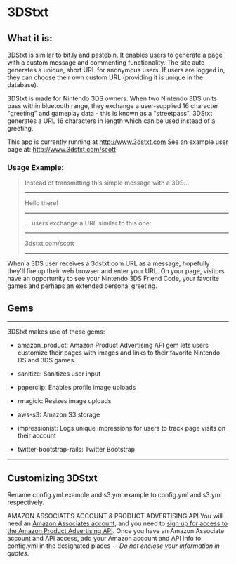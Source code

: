 3DStxt
======

What it is:
-----------

3DStxt is similar to bit.ly and pastebin. It enables users to generate a page with a custom message and commenting functionality. The site auto-generates a unique, short URL for anonymous users. If users are logged in, they can choose their own custom URL (providing it is unique in the database).

3DStxt is made for Nintendo 3DS owners. When two Nintendo 3DS units pass within bluetooth range, they exchange a user-supplied 16 character "greeting" and gameplay data - this is known as a "streetpass". 3DStxt generates a URL 16 characters in length which can be used instead of a greeting.

This app is currently running at http://www.3dstxt.com
See an example user page at: http://www.3dstxt.com/scott


### Usage Example:
>Instead of transmitting this simple message with a 3DS...
>____________
>Hello there!
>____________
>
>... users exchange a URL similar to this one:
>_________________
>3dstxt.com/scott
>_________________

When a 3DS user receives a 3dstxt.com URL as a message, hopefully they'll fire up their web browser and enter your URL. On your page, visitors have an opportunity to see your Nintendo 3DS Friend Code, your favorite games and perhaps an extended personal greeting.


## Gems
____________________________________________________________
3DStxt makes use of these gems:

+ amazon_product: Amazon Product Advertising API gem lets users customize their pages with images and links to their favorite Nintendo DS and 3DS games.

+ sanitize: Sanitizes user input

+ paperclip: Enables profile image uploads

+ rmagick: Resizes image uploads

+ aws-s3: Amazon S3 storage

+ impressionist: Logs unique impressions for users to track page visits on their account

+ twitter-bootstrap-rails: Twitter Bootstrap
____________________________________________________________

## Customizing 3DStxt

Rename config.yml.example and s3.yml.example to config.yml and s3.yml respectively.

AMAZON ASSOCIATES ACCOUNT & PRODUCT ADVERTISING API
You will need an [Amazon Associates account](https://affiliate-program.amazon.com/), and you need to [sign up for access to the Amazon Product Advertising API](https://affiliate-program.amazon.com/gp/advertising/api/detail/main.html). Once you have an Amazon Associate account and API access, add your Amazon account and API info to config.yml in the designated places -- *Do not enclose your information in quotes*.


